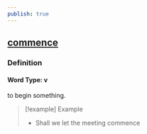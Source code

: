 ```yaml
---
publish: true
---
```


## [commence](https://dictionary.cambridge.org/dictionary/english/commence)

### Definition
#### Word Type: v
to begin something.

>[!example] Example
> - Shall we let the meeting commence
